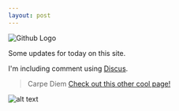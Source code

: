 ```yaml
---
layout: post
---
```


![Github Logo](http://2.bp.blogspot.com/-k55EsAEZz-Q/UP_KbkPvNKI/AAAAAAAAlVU/rsZTL8AZNpM/s1600/45-github-500-million.jpg)

Some updates for today on this site.

I'm including comment using [Discus](disqus.com).
> Carpe Diem
[Check out this other cool page!]( http://liafrazier.github.io/ )

![alt text][logo]

[logo]: https://farm9.staticflickr.com/8645/15712808644_f8b7c160b2.jpg "Africa Project"
